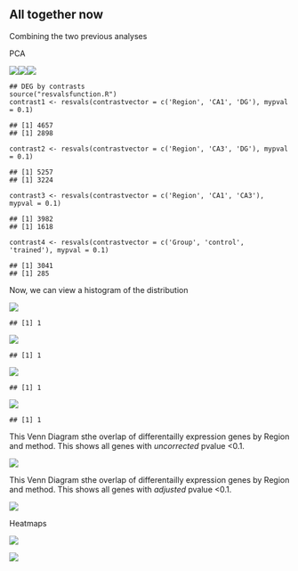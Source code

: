 All together now
----------------

Combining the two previous analyses

PCA

![](../figures/03_behaviortest/PCA-1.png)![](../figures/03_behaviortest/PCA-2.png)![](../figures/03_behaviortest/PCA-3.png)

    ## DEG by contrasts
    source("resvalsfunction.R")
    contrast1 <- resvals(contrastvector = c('Region', 'CA1', 'DG'), mypval = 0.1)

    ## [1] 4657
    ## [1] 2898

    contrast2 <- resvals(contrastvector = c('Region', 'CA3', 'DG'), mypval = 0.1)

    ## [1] 5257
    ## [1] 3224

    contrast3 <- resvals(contrastvector = c('Region', 'CA1', 'CA3'), mypval = 0.1)

    ## [1] 3982
    ## [1] 1618

    contrast4 <- resvals(contrastvector = c('Group', 'control', 'trained'), mypval = 0.1)

    ## [1] 3041
    ## [1] 285

Now, we can view a histogram of the distribution

![](../figures/03_behaviortest/histogram-1.png)

    ## [1] 1

![](../figures/03_behaviortest/histogram-2.png)

    ## [1] 1

![](../figures/03_behaviortest/histogram-3.png)

    ## [1] 1

![](../figures/03_behaviortest/histogram-4.png)

    ## [1] 1

This Venn Diagram sthe overlap of differentailly expression genes by
Region and method. This shows all genes with *uncorrected* pvalue
&lt;0.1.

![](../figures/03_behaviortest/VennDiagramPVal-1.png)

This Venn Diagram sthe overlap of differentailly expression genes by
Region and method. This shows all genes with *adjusted* pvalue &lt;0.1.

![](../figures/03_behaviortest/VennDiagramPadj-1.png)

Heatmaps

![](../figures/03_behaviortest/HeatmapPadj-1.png)

![](../figures/03_behaviortest/HeatmapPvalue-1.png)

